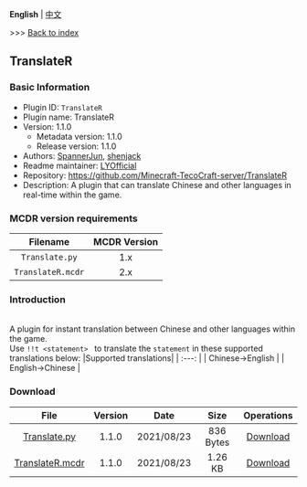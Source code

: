 **English** | [中文](readme-zh_cn.md)

\>\>\> [Back to index](https://github.com/Minecraft-TecoCraft-server/files)

## TranslateR

### Basic Information

- Plugin ID: `TranslateR`
- Plugin name: TranslateR
- Version: 1.1.0
  - Metadata version: 1.1.0
  - Release version: 1.1.0
- Authors: [SpannerJun](https://github.com/SpannerJun), [shenjack](https://github.com/shenjack)
- Readme maintainer: [LYOfficial](https://github.com/LYOfficial)
- Repository: https://github.com/Minecraft-TecoCraft-server/TranslateR
- Description: A plugin that can translate Chinese and other languages in real-time within the game.


### MCDR version requirements

| Filename | MCDR Version |
| :---: | :---: |
| `Translate.py` | 1.x |
| `TranslateR.mcdr` | 2.x |


### Introduction

<br/>A plugin for instant translation between Chinese and other languages within the game.
<br/>Use `!!t <statement> ` to translate the `statement` in these supported translations below:
|Supported translations|
| :---: |
| Chinese->English |
| English->Chinese |

### Download

| File | Version | Date | Size | Operations |
| :---: | :---: | :---: | :---: | :---: |
| [Translate.py](https://github.com/Minecraft-TecoCraft-server/TranslateR/releases/tag/1.1.0) | 1.1.0 | 2021/08/23 | 836 Bytes | [Download](https://github.com/Minecraft-TecoCraft-server/TranslateR/releases/download/1.1.0/Translate.py) |
| [TranslateR.mcdr](https://github.com/Minecraft-TecoCraft-server/TranslateR/releases/tag/1.1.0) | 1.1.0 | 2021/08/23 | 1.26 KB | [Download](https://github.com/Minecraft-TecoCraft-server/TranslateR/releases/download/1.1.0/TranslateR.mcdr) | 
